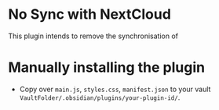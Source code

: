 # No Sync with NextCloud

This plugin intends to remove the synchronisation of 

# Manually installing the plugin

- Copy over `main.js`, `styles.css`, `manifest.json` to your vault `VaultFolder/.obsidian/plugins/your-plugin-id/`.
